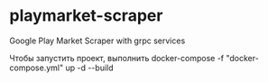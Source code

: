 # playmarket-scraper
Google Play  Market Scraper with grpc services

Чтобы запустить проект, выполнить
docker-compose -f "docker-compose.yml" up -d --build 
